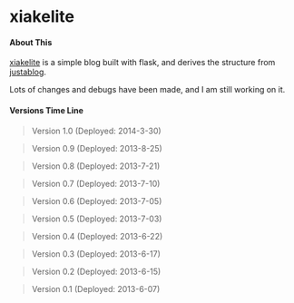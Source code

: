 # xiakelite

#### About This

[xiakelite](http://home.xiakelite.com/) is a simple blog built with flask, and derives the structure from [justablog](https://github.com/mitnk/justablog). 

Lots of changes and debugs have been made, and I am still working on it.

#### Versions Time Line

>  Version 1.0 (Deployed: 2014-3-30)

>  Version 0.9 (Deployed: 2013-8-25)

>  Version 0.8 (Deployed: 2013-7-21)

>  Version 0.7 (Deployed: 2013-7-10)

>  Version 0.6 (Deployed: 2013-7-05)

>  Version 0.5 (Deployed: 2013-7-03)

>  Version 0.4 (Deployed: 2013-6-22)

>  Version 0.3 (Deployed: 2013-6-17)

>  Version 0.2 (Deployed: 2013-6-15)
           
>  Version 0.1 (Deployed: 2013-6-07)